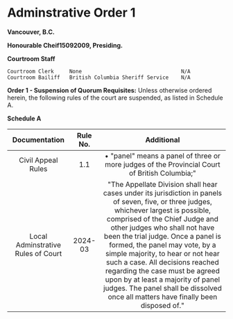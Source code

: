 # Adminstrative Order 1

**Vancouver, B.C.**

**Honourable Cheif15092009, Presiding.**

**Courtroom Staff**
```
Courtroom Clerk     None                                N/A
Courtroom Bailiff   British Columbia Sheriff Service    N/A
```

**Order 1 - Suspension of Quorum Requisites:** Unless otherwise ordered herein, the following rules of the court are suspended, as listed in Schedule A.

**Schedule A**

| Documentation | Rule No. | Additional |
| :---: | :---: | :---: |
| Civil Appeal Rules | 1.1 | • "panel" means a panel of three or more judges of the Provincial Court of British Columbia;"|
| Local Adminstrative Rules of Court | 2024-03 | "The Appellate Division shall hear cases under its jurisdiction in panels of seven, five, or three judges, whichever largest is possible, comprised of the Chief Judge and other judges who shall not have been the trial judge. Once a panel is formed, the panel may vote, by a simple majority, to hear or not hear such a case. All decisions reached regarding the case must be agreed upon by at least a majority of panel judges. The panel shall be dissolved once all matters have finally been disposed of." |
